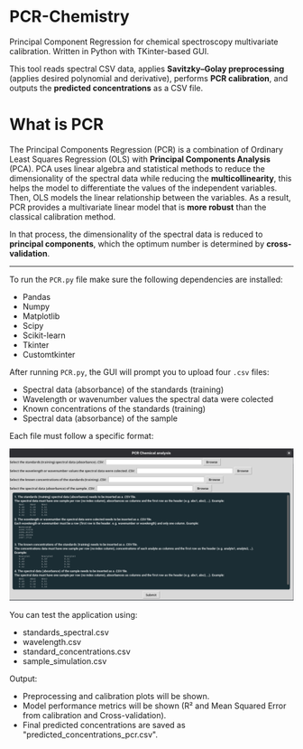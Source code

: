 # PCR-Chemistry

Principal Component Regression for chemical spectroscopy multivariate calibration. Written in Python with TKinter-based GUI. 

This tool reads spectral CSV data, applies **Savitzky–Golay preprocessing** (applies desired polynomial and derivative), performs **PCR calibration**, and outputs the **predicted concentrations** as a CSV file. 

# What is PCR

The Principal Components Regression (PCR) is a combination of Ordinary Least Squares Regression (OLS) with **Principal Components Analysis** (PCA). PCA uses linear algebra and statistical methods to reduce the dimensionality of the spectral data while reducing the **multicollinearity**, this helps the model to differentiate the values of the independent variables. Then, OLS models the linear relationship between the variables. As a result, PCR provides a multivariate linear model that is **more robust** than the classical calibration method. 

In that process, the dimensionality of the spectral data is reduced to **principal components**, which the optimum number is determined by **cross-validation**. 

***

To run the `PCR.py` file make sure the following dependencies are installed: 
<ul>
  <li>Pandas</li>
  <li>Numpy</li>
  <li>Matplotlib</li>
  <li>Scipy</li>
  <li>Scikit-learn</li>
  <li>Tkinter</li>
  <li>Customtkinter</li>
</ul> 

After running `PCR.py`, the GUI will prompt you to upload four `.csv` files:
<ul>
  <li>Spectral data (absorbance) of the standards (training)</li>
  <li>Wavelength or wavenumber values the spectral data were colected</li>
  <li>Known concentrations of the standards (training)</li>
  <li>Spectral data (absorbance) of the sample</li>
</ul> 

Each file must follow a specific format:

![image_alt](https://github.com/JLFernandes11/PCR-Chemistry/blob/7e6930f361069db558a2df97395400513e6a7eee/Screenshot.png)

You can test the application using:
<ul>
  <li>standards_spectral.csv</li>
  <li>wavelength.csv</li>
  <li>standard_concentrations.csv</li>
  <li>sample_simulation.csv</li>
</ul> 

Output:
<ul>
  <li>Preprocessing and calibration plots will be shown.</li>
  <li>Model performance metrics will be shown (R² and Mean Squared Error from calibration and Cross-validation).</li>
  <li>Final predicted concentrations are saved as "predicted_concentrations_pcr.csv".</li>
</ul> 


